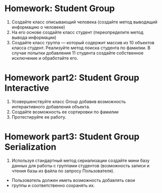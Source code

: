 # Homework: Student Group

1. Создайте класс описывающий человека (создайте метод
выводящий информацию о человеке)
2. На его основе создайте класс студент (переопределите
метод вывода информации)
3. Создайте класс группа — который содержит массив из 10
объектов класса студент. Реализуйте метод поиска студента
по фамилии. В случае попытки добавления 11 студента
создайте собственное исключение и обработайте его.

# Homework part2: Student Group Interactive

1. Усовершенствуйте класс Group добавив возможность
интерактивного добавления объекта.
2. Создайте возможность ее сортировки по фамилии
3. Протестируйте ее работу.

# Homework part3: Student Group Serialization

1. Используя стандартный метод сериализации создайте
мини базу данных для работы с группами студентов
(возможность записи и чтения базы из файла по запросу
Пользователя).

* Пользователь должен иметь возможность добавлять свои
* группы и соответственно сохранять их.